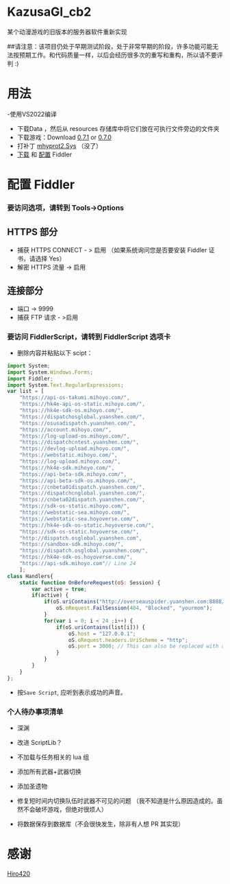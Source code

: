 # KazusaGI_cb2
某个动漫游戏的旧版本的服务器软件重新实现

##请注意：该项目仍处于早期测试阶段，处于非常早期的阶段，许多功能可能无法按预期工作。和代码质量一样，以后会经历很多次的重写和重构，所以请不要评判 :\)

# 用法
-使用VS2022编译
- 下载Data ，然后从 resources 存储库中将它们放在可执行文件旁边的文件夹
- 下载游戏：Download [0.7.1](https://autopatchhk.yuanshen.com/client_app/pc_plus19/Genshin_0.7.1.zip) or [0.7.0](https://autopatchhk.yuanshen.com/client_app/pc_plus19/Genshin_0.7.0.zip) 
- 打补丁 [mhyprot2.Sys](https://cdn.discordapp.com/attachments/1105125107506102373/1335738261146177688/mhyprot2.Sys?ex=67a142b2&is=679ff132&hm=a79280fc566301ca8ccaf9e3f03449808d5940217bbd3745de59854331cca69c&) （没了）
- [下载](https://api.getfiddler.com/fc/latest) 和 [配置](#%E9%85%8D%E7%BD%AE-fiddler) Fiddler

# 配置 Fiddler
### 要访问选项，请转到 Tools->Options
## HTTPS 部分
- 捕获 HTTPS CONNECT - > 启用 （如果系统询问您是否要安装 Fiddler 证书，请选择 Yes）
- 解密 HTTPS 流量 -> 启用
## 连接部分
- 端口 -> 9999
- 捕获 FTP 请求 - >启用
### 要访问 FiddlerScript，请转到 FiddlerScript 选项卡
- 删除内容并粘贴以下 scipt：
```js
import System;
import System.Windows.Forms;
import Fiddler;
import System.Text.RegularExpressions;
var list = [
    "https://api-os-takumi.mihoyo.com/",
    "https://hk4e-api-os-static.mihoyo.com/",
    "https://hk4e-sdk-os.mihoyo.com/",
    "https://dispatchosglobal.yuanshen.com/",
    "https://osusadispatch.yuanshen.com/",
    "https://account.mihoyo.com/",
    "https://log-upload-os.mihoyo.com/",
    "https://dispatchcntest.yuanshen.com/",
    "https://devlog-upload.mihoyo.com/",
    "https://webstatic.mihoyo.com/",
    "https://log-upload.mihoyo.com/",
    "https://hk4e-sdk.mihoyo.com/",
    "https://api-beta-sdk.mihoyo.com/",
    "https://api-beta-sdk-os.mihoyo.com/",
    "https://cnbeta01dispatch.yuanshen.com/",
    "https://dispatchcnglobal.yuanshen.com/",
    "https://cnbeta02dispatch.yuanshen.com/",
    "https://sdk-os-static.mihoyo.com/",
    "https://webstatic-sea.mihoyo.com/",
    "https://webstatic-sea.hoyoverse.com/",
    "https://hk4e-sdk-os-static.hoyoverse.com/",
    "https://sdk-os-static.hoyoverse.com/",
    "http://dispatch.osglobal.yuanshen.com",
    "https://sandbox-sdk.mihoyo.com/",
    "https://dispatch.osglobal.yuanshen.com/",
    "https://hk4e-sdk-os.hoyoverse.com/",
    "https://api-sdk.mihoyo.com"// Line 24
    ];
class Handlers{
    static function OnBeforeRequest(oS: Session) {
        var active = true;
        if(active) {
            if(oS.uriContains("http://overseauspider.yuanshen.com:8888/log")){
                oS.oRequest.FailSession(404, "Blocked", "yourmom");
            }
            for(var i = 0; i < 24 ;i++) {
                if(oS.uriContains(list[i])) {
                    oS.host = "127.0.0.1";
                    oS.oRequest.headers.UriScheme = "http";
                    oS.port = 3000; // This can also be replaced with another IP address.
                }
            }
        }
    }
};
```
- 按`Save Script`, 应听到表示成功的声音。

### 个人待办事项清单
- 深渊
- 改进 ScriptLib？
- 不加载与任务相关的 lua 组
- 添加所有武器+武器切换
- 添加圣遗物
- 修复短时间内切换队伍时武器不可见的问题
（我不知道是什么原因造成的。虽然不会破坏游戏，但绝对很烦人）

- 将数据保存到数据库（不会很快发生，除非有人想 PR 其实现）

# 感谢
[Hiro420](https://github.com/Hiro420)
